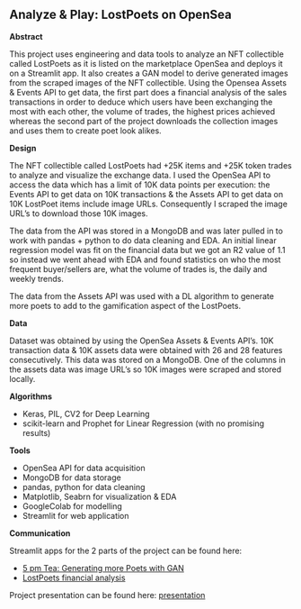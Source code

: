 ## Analyze & Play: LostPoets on OpenSea

**Abstract**

This project uses engineering and data tools to analyze an NFT collectible called LostPoets as it is listed on the marketplace OpenSea and deploys it on a Streamlit app. It also creates a GAN model to derive generated images from the scraped images of the NFT collectible. Using the Opensea Assets & Events API to get data, the first part does a financial analysis of the sales transactions in order to deduce which users have been exchanging the most with each other, the volume of trades, the highest prices achieved whereas the second part of the project downloads the collection images and uses them to create poet look alikes. 

**Design**

The NFT collectible called LostPoets had +25K items and +25K token trades to analyze and visualize the exchange data. I used the OpenSea API to access the data which has a limit of 10K data points per execution: the Events API to get data on 10K transactions & the Assets API to get data on 10K LostPoet items include image URLs. Consequently I scraped the image URL’s to download those 10K images. 

The data from the API was stored in a MongoDB and was later pulled in to work with pandas + python to do data cleaning and EDA. An initial linear regression model was fit on the financial data but we got an R2 value of 1.1 so instead we went ahead with EDA and found statistics on who the most frequent buyer/sellers are, what the volume of trades is, the daily and weekly trends. 

The data from the Assets API was used with a DL algorithm to generate more poets to add to the gamification aspect of the LostPoets. 

**Data**

Dataset was obtained by using the OpenSea Assets & Events API’s. 
10K transaction data & 10K assets data were obtained with 26 and 28 features consecutively. 
This data was stored on a MongoDB. 
One of the columns in the assets data was image URL’s so 10K images were scraped and stored locally. 

**Algorithms**
- Keras, PIL, CV2 for Deep Learning 
- scikit-learn and Prophet for Linear Regression (with no promising results) 

**Tools**
- OpenSea API for data acquisition
- MongoDB for data storage
- pandas, python for data cleaning 
- Matplotlib, Seabrn for visualization & EDA 
- GoogleColab for modelling 
- Streamlit for web application  

**Communication**

Streamlit apps for the 2 parts of the project can be found here: 
- [5 pm Tea: Generating more Poets with GAN](https://share.streamlit.io/zey-o/engineering_opensea_lostpoets/main/gan_poets.py)
- [LostPoets financial analysis](https://share.streamlit.io/zey-o/engineering_opensea_lostpoets/main/financial_sales_streamlit.py)

Project presentation can be found here: [presentation](https://github.com/zey-o/Engineering_OpenSea_LostPoets/blob/main/Presentation_OpenSea_LostPoets.pdf)

